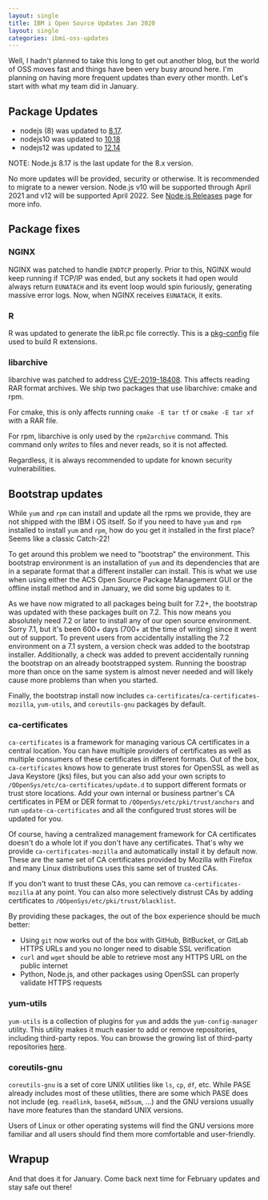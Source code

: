 ```yaml
---
layout: single
title: IBM i Open Source Updates Jan 2020
layout: single
categories: ibmi-oss-updates
---
```


Well, I hadn't planned to take this long to get out another blog, but the world of OSS moves fast and things have been very busy around here. I'm planning on having more frequent updates than every other month. Let's start with what my team did in January.


## Package Updates

- nodejs (8) was updated to [8.17](https://nodejs.org/en/blog/release/v8.17.0/).
- nodejs10 was updated to [10.18](https://nodejs.org/en/blog/release/v10.18.0/)
- nodejs12 was updated to [12.14](https://nodejs.org/en/blog/release/v12.14.0/)

NOTE: Node.js 8.17 is the last update for the 8.x version.

No more updates will be provided, security or otherwise. It is recommended to migrate to a newer version. Node.js v10 will be supported through April 2021 and v12 will be supported April 2022. See [Node.js Releases](https://nodejs.org/en/about/releases) page for more info.

## Package fixes

### NGINX

NGINX was patched to handle `ENDTCP` properly. Prior to this, NGINX would keep running if TCP/IP was ended, but any sockets it had open would always return `EUNATACH` and its event loop would spin furiously, generating massive error logs. Now, when NGINX receives `EUNATACH`, it exits.

### R

R was updated to generate the libR.pc file correctly. This is a [pkg-config](https://www.freedesktop.org/wiki/Software/pkg-config/) file used to build R extensions.

### libarchive

libarchive was patched to address [CVE-2019-18408](https://nvd.nist.gov/vuln/detail/CVE-2019-18408). This affects reading RAR format archives. We ship two packages that use libarchive: cmake and rpm. 

For cmake, this is only affects running `cmake -E tar tf` or `cmake -E tar xf` with a RAR file.

For rpm, libarchive is only used by the `rpm2archive` command. This command only _writes_ to files and never reads, so it is not affected.

Regardless, it is always recommended to update for known security vulnerabilities.

## Bootstrap updates

While `yum` and `rpm` can install and update all the rpms we provide, they are not shipped with the IBM i OS itself. So if you need to have `yum` and `rpm` installed to install `yum` and `rpm`, how do you get it installed in the first place? Seems like a classic Catch-22!

To get around this problem we need to "bootstrap" the environment. This bootstrap environment is an installation of `yum` and its dependencies that are in a separate format that a different installer can install. This is what we use when using either the ACS Open Source Package Management GUI or the offline install method and in January, we did some big updates to it.

As we have now migrated to all packages being built for 7.2+, the bootstrap was updated with these packages built on 7.2. This now means you absolutely need 7.2 or later to install any of our open source environment. Sorry 7.1, but it's been 600+ days (700+ at the time of writing) since it went out of support. To prevent users from accidentally installing the 7.2 environment on a 7.1 system, a version check was added to the bootstrap installer. Additionally, a check was added to prevent accidentally running the bootstrap on an already bootstrapped system. Running the boostrap more than once on the same system is almost never needed and will likely cause more problems than when you started.

Finally, the bootstrap install now includes `ca-certificates`/`ca-certificates-mozilla`, `yum-utils`, and `coreutils-gnu` packages by default.

### ca-certificates

`ca-certificates` is a framework for managing various CA certificates in a central location. You can have multiple providers of certificates as well as multiple consumers of these certificates in different formats. Out of the box, `ca-certificates` knows how to generate trust stores for OpenSSL as well as Java Keystore (jks) files, but you can also add your own scripts to `/QOpenSys/etc/ca-certificates/update.d` to support different formats or trust store locations. Add your own internal or business partner's CA certificates in PEM or DER format to `/QOpenSys/etc/pki/trust/anchors` and run `update-ca-certificates` and all the configured trust stores will be updated for you.

Of course, having a centralized management framework for CA certificates doesn't do a whole lot if you don't have any certificates. That's why we provide `ca-certificates-mozilla` and automatically install it by default now. These are the same set of CA certificates provided by Mozilla with Firefox and many Linux distributions uses this same set of trusted CAs.

If you don't want to trust these CAs, you can remove `ca-certificates-mozilla` at any point. You can also more selectively distrust CAs by adding certificates to `/QOpenSys/etc/pki/trust/blacklist`.

By providing these packages, the out of the box experience should be much better:
- Using `git` now works out of the box with GitHub, BitBucket, or GitLab HTTPS URLs and you no longer need to disable SSL verification
- `curl` and `wget` should be able to retrieve most any HTTPS URL on the public internet
- Python, Node.js, and other packages using OpenSSL can properly validate HTTPS requests


### yum-utils

`yum-utils` is a collection of plugins for `yum` and adds the `yum-config-manager` utility. This utility makes it much easier to add or remove repositories, including third-party repos. You can browse the growing list of third-party repositories [here](https://bitbucket.org/ibmi/opensource/src/master/docs/yum/3RD_PARTY_REPOS.md).


### coreutils-gnu

`coreutils-gnu` is a set of core UNIX utilities like `ls`, `cp`, `df`, etc. While PASE already includes most of these utilities, there are some which PASE does not include (eg. `readlink`, `base64`, `md5sum`, ...) and the GNU versions usually have more features than the standard UNIX versions.

Users of Linux or other operating systems will find the GNU versions more familiar and all users should find them more comfortable and user-friendly.


## Wrapup

And that does it for January. Come back next time for February updates and stay safe out there!
